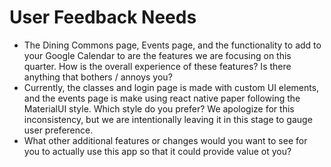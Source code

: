 # User Feedback Needs

- The Dining Commons page, Events page, and the functionality to add to your Google Calendar to are the features we are focusing on this quarter. How is the overall experience of these features? Is there anything that bothers / annoys you?
- Currently, the classes and login page is made with custom UI elements, and the events page is make using react native paper following the MaterialUI style. Which style do you prefer? We apologize for this inconsistency, but we are intentionally leaving it in this stage to gauge user preference.
- What other additional features or changes would you want to see for you to actually use this app so that it could provide value ot you?
